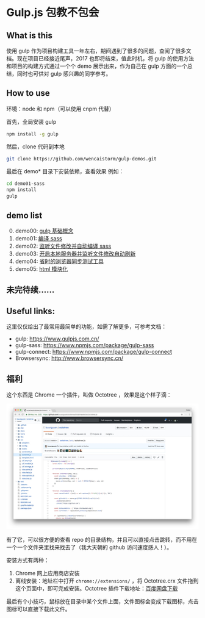 # Gulp.js 包教不包会

## What is this

使用 gulp 作为项目构建工具一年左右，期间遇到了很多的问题，查阅了很多文档。现在项目已经接近尾声，2017 也即将结束，值此时机，将 gulp 的使用方法和项目的构建方式通过一个个 demo 展示出来，作为自己在 gulp 方面的一个总结，同时也可供对 gulp 感兴趣的同学参考。

## How to use

环境：node 和 npm（可以使用 cnpm 代替）

首先，全局安装 gulp
```bash
npm install -g gulp
```

然后，clone 代码到本地
```bash
git clone https://github.com/wencaistorm/gulp-demos.git
```

最后在 demo* 目录下安装依赖，查看效果
例如：
```bash
cd demo01-sass
npm install
gulp
```

## demo list
0. demo00: [gulp 基础概念](https://github.com/wencaistorm/gulp-demos/tree/master/demo00)
1. demo01: [编译 sass](https://github.com/wencaistorm/gulp-demos/tree/master/demo01-sass)
1. demo02: [监听文件修改并自动编译 sass](https://github.com/wencaistorm/gulp-demos/tree/master/demo02-sass-watch)
1. demo03: [开启本地服务器并监听文件修改自动刷新](https://github.com/wencaistorm/gulp-demos/tree/master/demo03-gulp-connect)
1. demo04: [省时的浏览器同步测试工具](https://github.com/wencaistorm/gulp-demos/tree/master/demo04-browser-sync)
1. demo05: [html 模块化](https://github.com/wencaistorm/gulp-demos/tree/master/demo05-gulp-replace)

## 未完待续……
## Useful links:

这里仅仅给出了最常用最简单的功能，如需了解更多，可参考文档：

+ gulp: https://www.gulpjs.com.cn/
+ gulp-sass: https://www.npmjs.com/package/gulp-sass
+ gulp-connect: https://www.npmjs.com/package/gulp-connect
+ Browsersync: http://www.browsersync.cn/

## 福利

这个东西是 Chrome 一个插件，叫做 Octotree ，效果是这个样子滴：

![](https://raw.githubusercontent.com/buunguyen/octotree/master/docs/chrome-github.jpg)

有了它，可以很方便的查看 repo 的目录结构，并且可以直接点击跳转，而不用在一个一个文件夹里找来找去了（我大天朝的 github 访问速度感人！）。

安装方式有两种：
1. Chrome 网上应用商店安装
2. 离线安装：地址栏中打开 `chrome://extensions/` ，将 Octotree.crx 文件拖到这个页面中，即可完成安装。Octotree 插件下载地址：[百度网盘下载](https://pan.baidu.com/s/1i5IkhN3)

最后有个小技巧，鼠标放在目录中某个文件上面，文件图标会变成下载图标，点击图标可以直接下载此文件。